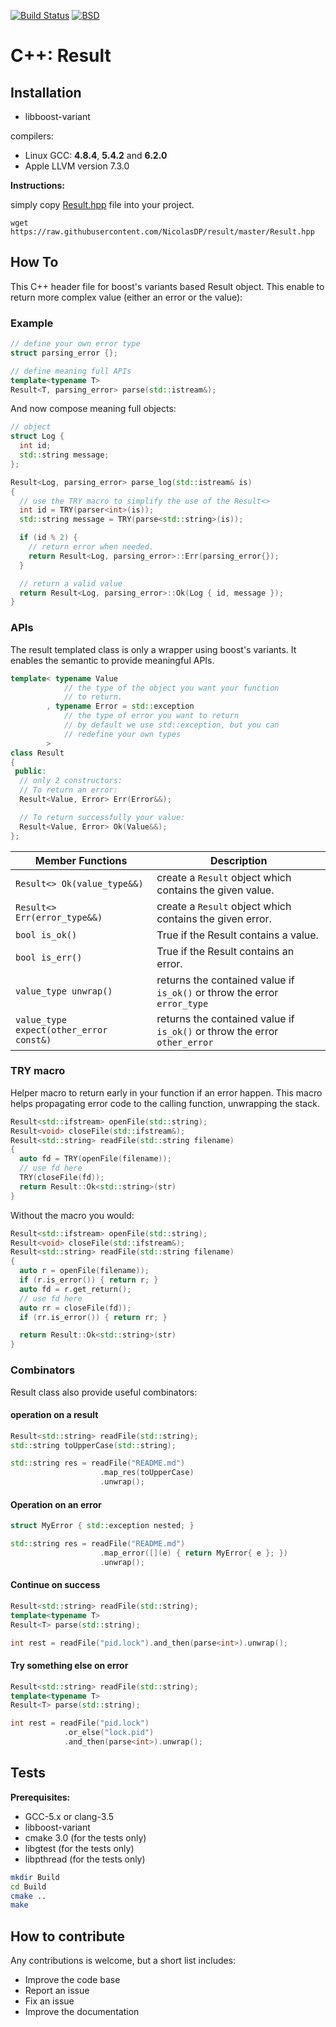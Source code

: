 [![Build Status](https://travis-ci.org/NicolasDP/result.png?branch=master)](https://travis-ci.org/NicolasDP/result)
[![BSD](http://b.repl.ca/v1/license-BSD-blue.png)](http://en.wikipedia.org/wiki/BSD\_licenses)

# C++: Result

## Installation

* libboost-variant

compilers:

* Linux GCC: **4.8.4**, **5.4.2** and **6.2.0**
* Apple LLVM version 7.3.0

**Instructions:**

simply copy
[Result.hpp](https://raw.githubusercontent.com/NicolasDP/result/master/Result.hpp)
file into your project.

```
wget https://raw.githubusercontent.com/NicolasDP/result/master/Result.hpp
```

## How To

This C++ header file for boost's variants based Result object. This enable to
return more complex value (either an error or the value):

### Example

```C++
// define your own error type
struct parsing_error {};

// define meaning full APIs
template<typename T>
Result<T, parsing_error> parse(std::istream&);
```

And now compose meaning full objects:

```C++
// object
struct Log {
  int id;
  std::string message;
};

Result<Log, parsing_error> parse_log(std::istream& is)
{
  // use the TRY macro to simplify the use of the Result<>
  int id = TRY(parser<int>(is));
  std::string message = TRY(parse<std::string>(is));

  if (id % 2) {
    // return error when needed.
    return Result<Log, parsing_error>::Err(parsing_error{});
  }

  // return a valid value
  return Result<Log, parsing_error>::Ok(Log { id, message });
}
```

### APIs

The result templated class is only a wrapper using boost's variants. It enables
the semantic to provide meaningful APIs.

```C++
template< typename Value
            // the type of the object you want your function
            // to return.
        , typename Error = std::exception
            // the type of error you want to return
            // by default we use std::exception, but you can
            // redefine your own types
        >
class Result
{
 public:
  // only 2 constructors:
  // To return an error:
  Result<Value, Error> Err(Error&&);

  // To return successfully your value:
  Result<Value, Error> Ok(Value&&);
};
```

| Member Functions | Description |
|------------------|-------------|
| `Result<> Ok(value_type&&)` | create a `Result` object which contains the given value. |
| `Result<> Err(error_type&&)` | create a `Result` object which contains the given error. |
| `bool is_ok()` | True if the Result contains a value. |
| `bool is_err()` | True if the Result contains an error. |
| `value_type unwrap()` | returns the contained value if `is_ok()` or throw the error `error_type` |
| `value_type expect(other_error const&)` | returns the contained value if `is_ok()` or throw the error `other_error` |

### TRY macro

Helper macro to return early in your function if an error happen. This macro
helps propagating error code to the calling function, unwrapping the stack.

```C++
Result<std::ifstream> openFile(std::string);
Result<void> closeFile(std::ifstream&);
Result<std::string> readFile(std::string filename)
{
  auto fd = TRY(openFile(filename));
  // use fd here
  TRY(closeFile(fd));
  return Result::Ok<std::string>(str)
}
```

Without the macro you would:

```C++
Result<std::ifstream> openFile(std::string);
Result<void> closeFile(std::ifstream&);
Result<std::string> readFile(std::string filename)
{
  auto r = openFile(filename));
  if (r.is_error()) { return r; }
  auto fd = r.get_return();
  // use fd here
  auto rr = closeFile(fd));
  if (rr.is_error()) { return rr; }

  return Result::Ok<std::string>(str)
}
```

### Combinators

Result class also provide useful combinators:

#### operation on a result

```C++
Result<std::string> readFile(std::string);
std::string toUpperCase(std::string);

std::string res = readFile("README.md")
                    .map_res(toUpperCase)
                    .unwrap();
```

#### Operation on an error

```C++
struct MyError { std::exception nested; }

std::string res = readFile("README.md")
                    .map_error([](e) { return MyError{ e }; })
                    .unwrap();
```

#### Continue on success

```C++
Result<std::string> readFile(std::string);
template<typename T>
Result<T> parse(std::string);

int rest = readFile("pid.lock").and_then(parse<int>).unwrap();
```

#### Try something else on error

```C++
Result<std::string> readFile(std::string);
template<typename T>
Result<T> parse(std::string);

int rest = readFile("pid.lock")
            .or_else("lock.pid")
            .and_then(parse<int>).unwrap();
```

## Tests

**Prerequisites:**

* GCC-5.x or clang-3.5
* libboost-variant
* cmake 3.0 (for the tests only)
* libgtest (for the tests only)
* libpthread (for the tests only)


```Bash
mkdir Build
cd Build
cmake ..
make
```

## How to contribute

Any contributions is welcome, but a short list includes:

 * Improve the code base
 * Report an issue
 * Fix an issue
 * Improve the documentation
